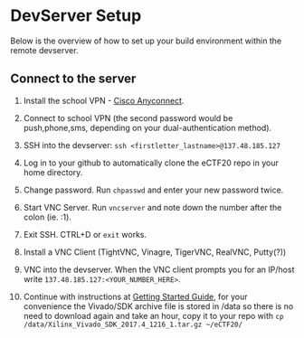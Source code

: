 # DevServer Setup

Below is the overview of how to set up your build environment within the remote devserver.

## Connect to the server

1. Install the school VPN - [Cisco Anyconnect](https://www.unomaha.edu/information-technology-services/information-security/vpn/connecting-nebraska-vpn.php).

2. Connect to school VPN (the second password would be push,phone,sms, depending on your dual-authentication method).

3. SSH into the devserver: `ssh <firstletter_lastname>@137.48.185.127`

4. Log in to your github to automatically clone the eCTF20 repo in your home directory.

5. Change password. Run `chpasswd` and enter your new password twice.

6. Start VNC Server. Run `vncserver` and note down the number after the colon (ie. :1).

7. Exit SSH. CTRL+D or `exit` works.

8. Install a VNC Client (TightVNC, Vinagre, TigerVNC, RealVNC, Putty(?))

9. VNC into the devserver. When the VNC client prompts you for an IP/host write `137.48.185.127:<YOUR_NUMBER_HERE>`.

10. Continue with instructions at [Getting Started Guide](getting_started.md), for your convenience the Vivado/SDK archive file is stored in /data so there is no need to download again and take an hour, copy it to your repo with `cp /data/Xilinx_Vivado_SDK_2017.4_1216_1.tar.gz ~/eCTF20/`
